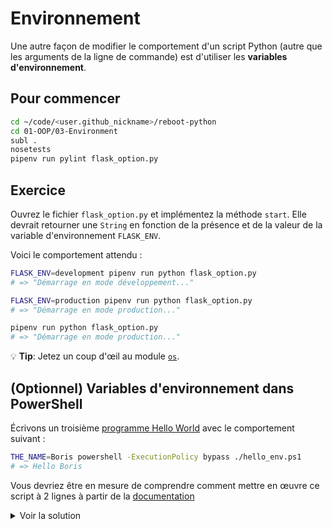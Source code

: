 # Environnement

Une autre façon de modifier le comportement d'un script Python (autre que les arguments de la ligne de commande) est d'utiliser les **variables d'environnement**.

## Pour commencer

```bash
cd ~/code/<user.github_nickname>/reboot-python
cd 01-OOP/03-Environment
subl .
nosetests
pipenv run pylint flask_option.py
```

## Exercice

Ouvrez le fichier `flask_option.py` et implémentez la méthode `start`. Elle devrait retourner une `String` en fonction de la présence et de la valeur de la variable d'environnement `FLASK_ENV`.

Voici le comportement attendu :

```bash
FLASK_ENV=development pipenv run python flask_option.py
# => "Démarrage en mode développement..."

FLASK_ENV=production pipenv run python flask_option.py
# => "Démarrage en mode production..."

pipenv run python flask_option.py
# => "Démarrage en mode production..."
```

:bulb: **Tip**: Jetez un coup d'œil au module [`os`](https://docs.python.org/3/library/os.html).

## (Optionnel) Variables d'environnement dans PowerShell

Écrivons un troisième [programme Hello World](https://en.wikipedia.org/wiki/%22Hello,_World!%22_program) avec le comportement suivant :

```bash
THE_NAME=Boris powershell -ExecutionPolicy bypass ./hello_env.ps1
# => Hello Boris
```

Vous devriez être en mesure de comprendre comment mettre en œuvre ce script à 2 lignes à partir de la [documentation](https://docs.microsoft.com/powershell/module/microsoft.powershell.core/about/about_environment_variables)

<details><summary markdown="span">Voir la solution
</summary>

```powershell
$name = (Get-Item -Path Env:THE_NAME).value
Write-Output "Hello $name"
```

</details>
